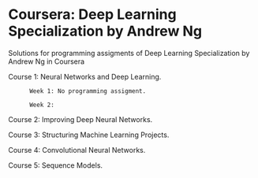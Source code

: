 # Coursera: Deep Learning Specialization by Andrew Ng
Solutions for programming assigments of Deep Learning Specialization by Andrew Ng in Coursera

Course 1: Neural Networks and Deep Learning.

          Week 1: No programming assigment.
          
          Week 2:

Course 2: Improving Deep Neural Networks.

Course 3: Structuring Machine Learning Projects.

Course 4: Convolutional Neural Networks.

Course 5: Sequence Models.
